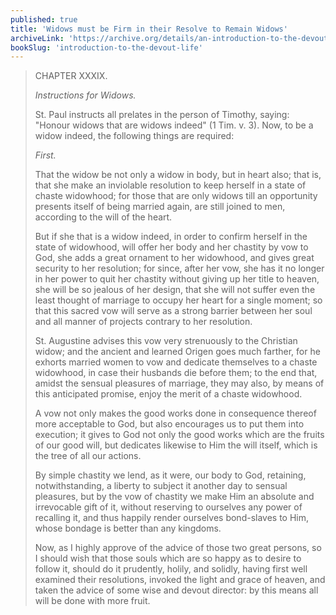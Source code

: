 ```yaml
---
published: true
title: 'Widows must be Firm in their Resolve to Remain Widows'
archiveLink: 'https://archive.org/details/an-introduction-to-the-devout-life/page/212?view=theater'
bookSlug: 'introduction-to-the-devout-life'
---
```


> CHAPTER XXXIX.
>
> *Instructions for Widows.*
>
> St. Paul instructs all prelates in the person of Timothy, saying: "Honour widows that are widows indeed" (1 Tim. v. 3). Now, to be a widow indeed, the following things are required:
>
> *First.*
>
> That the widow be not only a widow in body, but in heart also; that is, that she make an inviolable resolution to keep herself in a state of chaste widowhood; for those that are only widows till an opportunity presents itself of being married again, are still joined to men, according to the will of the heart.
>
> But if she that is a widow indeed, in order to confirm herself in the state of widowhood, will offer her body and her chastity by vow to God, she adds a great ornament to her widowhood, and gives great security to her resolution; for since, after her vow, she has it no longer in her power to quit her chastity without giving up her title to heaven, she will be so jealous of her design, that she will not suffer even the least thought of marriage to occupy her heart for a single moment; so that this sacred vow will serve as a strong barrier between her soul and all manner of projects contrary to her resolution.
>
> St. Augustine advises this vow very strenuously to the Christian widow; and the ancient and learned Origen goes much farther, for he exhorts married women to vow and dedicate themselves to a chaste widowhood, in case their husbands die before them; to the end that, amidst the sensual pleasures of marriage, they may also, by means of this anticipated promise, enjoy the merit of a chaste widowhood.
>
> A vow not only makes the good works done in consequence thereof more acceptable to God, but also encourages us to put them into execution; it gives to God not only the good works which are the fruits of our good will, but dedicates likewise to Him the will itself, which is the tree of all our actions.
>
> By simple chastity we lend, as it were, our body to God, retaining, notwithstanding, a liberty to subject it another day to sensual pleasures, but by the vow of chastity we make Him an absolute and irrevocable gift of it, without reserving to ourselves any power of recalling it, and thus happily render ourselves bond-slaves to Him, whose bondage is better than any kingdoms.
>
> Now, as I highly approve of the advice of those two great persons, so I should wish that those souls which are so happy as to desire to follow it, should do it prudently, holily, and solidly, having first well examined their resolutions, invoked the light and grace of heaven, and taken the advice of some wise and devout director: by this means all will be done with more fruit.
